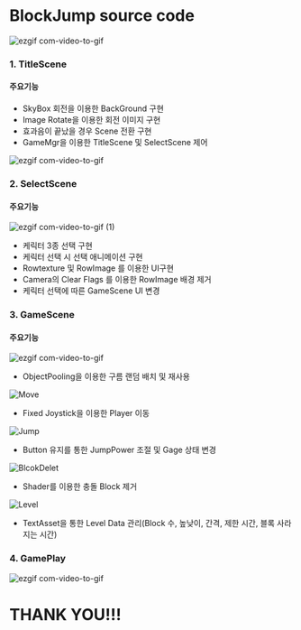 # BlockJump source code

![ezgif com-video-to-gif](https://user-images.githubusercontent.com/62490237/78142537-ffc86c80-7467-11ea-8cc7-82a89cd3ce7c.gif)

### 1. TitleScene

   #### 주요기능
   
   - SkyBox 회전을 이용한 BackGround 구현
   - Image Rotate을 이용한 회전 이미지 구현
   - 효과음이 끝났을 경우 Scene 전환 구현
   - GameMgr을 이용한 TitleScene 및 SelectScene 제어
   
   

![ezgif com-video-to-gif](https://user-images.githubusercontent.com/62490237/78143829-baa53a00-7469-11ea-88fa-55645d0dc9df.gif)
### 2. SelectScene

   #### 주요기능
   
![ezgif com-video-to-gif (1)](https://user-images.githubusercontent.com/62490237/78144366-78302d00-746a-11ea-81f7-551c553af0f8.gif)
      
   - 케릭터 3종 선택 구현
   - 케릭터 선택 시 선택 애니메이션 구현
   - Rowtexture 및 RowImage 를 이용한 UI구현
   - Camera의 Clear Flags 를 이용한 RowImage 배경 제거
   - 케릭터 선택에 따른 GameScene UI 변경
   
   
   
 ### 3. GameScene

   #### 주요기능
  
![ezgif com-video-to-gif](https://user-images.githubusercontent.com/62490237/78148703-24284700-7470-11ea-875b-b219a9bb3d17.gif)  

   - ObjectPooling을 이용한 구름 랜덤 배치 및 재사용
   
![Move](https://user-images.githubusercontent.com/62490237/78149496-08717080-7471-11ea-91d2-e519077d5580.gif)

   - Fixed Joystick을 이용한 Player 이동
   
![Jump](https://user-images.githubusercontent.com/62490237/78149451-fbed1800-7470-11ea-8156-5d2947190b53.gif)

   - Button 유지를 통한 JumpPower 조절 및 Gage 상태 변경
   
![BlcokDelet](https://user-images.githubusercontent.com/62490237/78149410-f0015600-7470-11ea-9867-f9c3f7de6862.gif)
   
   - Shader를 이용한 충돌 Block 제거
   
![Level](https://user-images.githubusercontent.com/62490237/78149482-027b8f80-7471-11ea-8907-a94e385cd7eb.gif)

   - TextAsset을 통한 Level Data 관리(Block 수, 높낮이, 간격, 제한 시간, 블록 사라지는 시간)
   

 ### 4. GamePlay
 

![ezgif com-video-to-gif](https://user-images.githubusercontent.com/62490237/78150578-70748680-7472-11ea-8f0f-f242799bcc4e.gif)




# THANK YOU!!!
 
 
   

   
